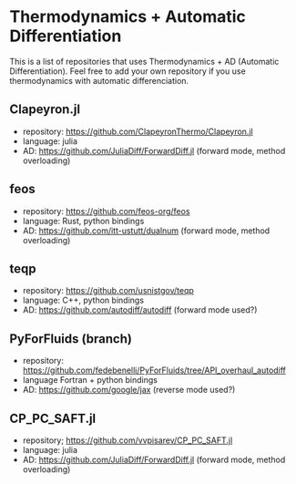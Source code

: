 # Thermodynamics + Automatic Differentiation

This is a list of repositories that uses Thermodynamics + AD (Automatic Differentiation). Feel free to add your own repository if you use thermodynamics with automatic differenciation.

## Clapeyron.jl
- repository: https://github.com/ClapeyronThermo/Clapeyron.jl
- language: julia
- AD: https://github.com/JuliaDiff/ForwardDiff.jl (forward mode, method overloading)

## feos
- repository: https://github.com/feos-org/feos
- language: Rust, python bindings
- AD: https://github.com/itt-ustutt/dualnum (forward mode, method overloading)

## teqp
- repository: https://github.com/usnistgov/teqp
- language: C++, python bindings
- AD: https://github.com/autodiff/autodiff (forward mode used?)

## PyForFluids (branch) 
- repository: https://github.com/fedebenelli/PyForFluids/tree/API_overhaul_autodiff
- language Fortran + python bindings
- AD: https://github.com/google/jax (reverse mode used?)

## CP_PC_SAFT.jl
- repository; https://github.com/vvpisarev/CP_PC_SAFT.jl
- language: julia
- AD: https://github.com/JuliaDiff/ForwardDiff.jl (forward mode, method overloading)
